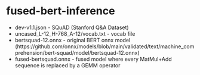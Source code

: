 # fused-bert-inference
<ul>
  <li>dev-v1.1.json - SQuAD (Stanford Q&A Dataset)</li>
  <li>uncased_L-12_H-768_A-12/vocab.txt - vocab file</li>
  <li>bertsquad-12.onnx - original BERT onnx model (https://github.com/onnx/models/blob/main/validated/text/machine_comprehension/bert-squad/model/bertsquad-12.onnx)</li>
  <li>fused-bertsquad.onnx - fused model where every MatMul+Add sequence is replaced by a GEMM operator</li>
</ul>
